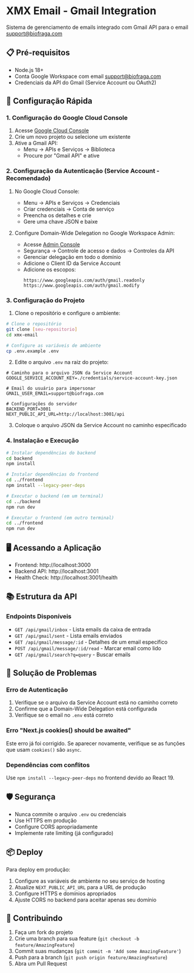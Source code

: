 # XMX Email - Gmail Integration

Sistema de gerenciamento de emails integrado com Gmail API para o email support@biofraga.com

## 📋 Pré-requisitos

- Node.js 18+ 
- Conta Google Workspace com email support@biofraga.com
- Credenciais da API do Gmail (Service Account ou OAuth2)

## 🚀 Configuração Rápida

### 1. Configuração do Google Cloud Console

1. Acesse [Google Cloud Console](https://console.cloud.google.com)
2. Crie um novo projeto ou selecione um existente
3. Ative a Gmail API:
   - Menu → APIs e Serviços → Biblioteca
   - Procure por "Gmail API" e ative

### 2. Configuração da Autenticação (Service Account - Recomendado)

1. No Google Cloud Console:
   - Menu → APIs e Serviços → Credenciais
   - Criar credenciais → Conta de serviço
   - Preencha os detalhes e crie
   - Gere uma chave JSON e baixe

2. Configure Domain-Wide Delegation no Google Workspace Admin:
   - Acesse [Admin Console](https://admin.google.com)
   - Segurança → Controle de acesso e dados → Controles da API
   - Gerenciar delegação em todo o domínio
   - Adicione o Client ID da Service Account
   - Adicione os escopos:
     ```
     https://www.googleapis.com/auth/gmail.readonly
     https://www.googleapis.com/auth/gmail.modify
     ```

### 3. Configuração do Projeto

1. Clone o repositório e configure o ambiente:

```bash
# Clone o repositório
git clone [seu-repositorio]
cd xmx-email

# Configure as variáveis de ambiente
cp .env.example .env
```

2. Edite o arquivo `.env` na raiz do projeto:

```env
# Caminho para o arquivo JSON da Service Account
GOOGLE_SERVICE_ACCOUNT_KEY=./credentials/service-account-key.json

# Email do usuário para impersonar
GMAIL_USER_EMAIL=support@biofraga.com

# Configurações do servidor
BACKEND_PORT=3001
NEXT_PUBLIC_API_URL=http://localhost:3001/api
```

3. Coloque o arquivo JSON da Service Account no caminho especificado

### 4. Instalação e Execução

```bash
# Instalar dependências do backend
cd backend
npm install

# Instalar dependências do frontend
cd ../frontend
npm install --legacy-peer-deps

# Executar o backend (em um terminal)
cd ../backend
npm run dev

# Executar o frontend (em outro terminal)
cd ../frontend
npm run dev
```

## 🖥️ Acessando a Aplicação

- Frontend: http://localhost:3000
- Backend API: http://localhost:3001
- Health Check: http://localhost:3001/health

## 📚 Estrutura da API

### Endpoints Disponíveis

- `GET /api/gmail/inbox` - Lista emails da caixa de entrada
- `GET /api/gmail/sent` - Lista emails enviados
- `GET /api/gmail/message/:id` - Detalhes de um email específico
- `POST /api/gmail/message/:id/read` - Marcar email como lido
- `GET /api/gmail/search?q=query` - Buscar emails

## 🔧 Solução de Problemas

### Erro de Autenticação

1. Verifique se o arquivo da Service Account está no caminho correto
2. Confirme que a Domain-Wide Delegation está configurada
3. Verifique se o email no `.env` está correto

### Erro "Next.js cookies() should be awaited"

Este erro já foi corrigido. Se aparecer novamente, verifique se as funções que usam `cookies()` são `async`.

### Dependências com conflitos

Use `npm install --legacy-peer-deps` no frontend devido ao React 19.

## 🛡️ Segurança

- Nunca commite o arquivo `.env` ou credenciais
- Use HTTPS em produção
- Configure CORS apropriadamente
- Implemente rate limiting (já configurado)

## 📦 Deploy

Para deploy em produção:

1. Configure as variáveis de ambiente no seu serviço de hosting
2. Atualize `NEXT_PUBLIC_API_URL` para a URL de produção
3. Configure HTTPS e domínios apropriados
4. Ajuste CORS no backend para aceitar apenas seu domínio

## 🤝 Contribuindo

1. Faça um fork do projeto
2. Crie uma branch para sua feature (`git checkout -b feature/AmazingFeature`)
3. Commit suas mudanças (`git commit -m 'Add some AmazingFeature'`)
4. Push para a branch (`git push origin feature/AmazingFeature`)
5. Abra um Pull Request